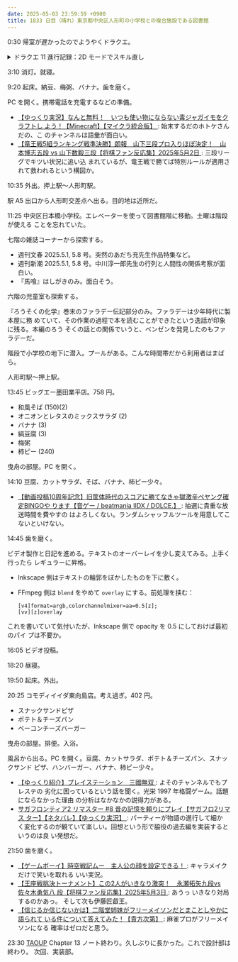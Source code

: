 ```yaml
---
date: 2025-05-03 23:59:59 +0900
title: 1833 日目（晴れ）東京都中央区人形町の小学校との複合施設である図書館
---
```


0:30 帰室が遅かったのでようやくドラクエ。

<details><summary>ドラクエ 11 進行記録：2D モードでスキル直し</summary>
<p>グロッタの武闘会イベントからナギムナー村到着まで進める。本日の気付いた点：</p>
<ul>
  <li>スキルパネルは初期化されている。さくせんコマンドから再構成をするべきだった。バカ。振り直しコマンドを活用するといい。</li>
  <li>出場者の敵グラフィックもホメロス将軍同様ドット絵に描き起こしてある。</li>
  <li>ユグノア地方の宝箱探索が城趾も含めて楽だ。</li>
  <li>カジノコインはモード移動直前のものをそのまま引き継いでいる。</li>
  <li>カジノのゲームの実装はすべて 3D モードと共用。</li>
  <li>世界地図の位相空間がトーラスと同型（上下左右でループ）。</li>
</ul>
<p>次に 3D モードを遊ぶときに、まもの呼びのボウガンを海で使うとどうなるかを試したい。</p>
</details>

3:10 消灯。就寝。

9:20 起床。納豆、梅粥、バナナ。歯を磨く。

PC を開く。携帯電話を充電するなどの準備。

* [【ゆっくり実況】なんと無料！　いつも使い物にならない毒ジャガイモをクラフトし
  よう！【Minecraft】【マイクラ統合版】
  ](https://www.youtube.com/watch?v=QZRa9hwui_8): 始末するだのホトケさんだの、こ
  のチャンネルは語彙が面白い。
* [【竜王戦5組ランキング戦準決勝】朗報　山下三段プロ入りほぼ決定！　山本博志五段
  vs 山下数毅三段【将棋ファン反応集】2025年5月2日
  ](https://www.youtube.com/watch?v=yXh0xN97ue8): 三段リーグでキツい状況に追い込
  まれているが、竜王戦で勝てば特別ルールが適用されて救われるという構図か。

10:35 外出。押上駅～人形町駅。

駅 A5 出口から人形町交差点へ出る。目的地は近所だ。

<blockquote class="twitter-tweet"
  data-conversation="none"
  data-media-max-width="480" data-theme="dark" data-align="center">
<a href="https://twitter.com/showa_yojyo/status/1918562083005972838"></a>
</blockquote>

11:25 中央区日本橋小学校。エレベーターを使って図書館階に移動。土曜は階段が使える
ことを忘れていた。

七階の雑誌コーナーから探索する。

* 週刊文春 2025.5.1, 5.8 号。突然のあだち充先生作品特集など。
* 週刊新潮 2025.5.1, 5.8 号。中川淳一郎先生の行列と人間性の関係考察が面白い。
* 『馬喰』はしがきのみ。面白そう。

六階の児童室も探索する。

『ろうそくの化学』巻末のファラデー伝記部分のみ。ファラデーは少年時代に製本屋に務
めていて、その作業の過程で本を読むことができたという逸話が印象に残る。本編のろう
そくの話との関係でいうと、ベンゼンを発見したのもファラデーだ。

階段で小学校の地下に潜入。プールがある。こんな時間帯だから利用者はまばら。

人形町駅～押上駅。

13:45 ビッグエー墨田業平店。758 円。

* 和風そば (150)(2)
* オニオンとレタスのミックスサラダ (2)
* バナナ (3)
* 絹豆腐 (3)
* 梅粥
* 柿ピー (240)

曳舟の部屋。PC を開く。

14:10 豆腐、カットサラダ、そば、バナナ、柿ピー少々。

* [【動画投稿10周年記念】旧筐体時代のスコアに勝てなきゃ獄激辛ペヤング確定BINGOや
  ります【音ゲー / beatmania IIDX / DOLCE.】
  ](https://www.youtube.com/watch?v=SMKTBUFSbUk): 抽選に貴重な放送時間を費やすの
  はよろしくない。ランダムシャッフルツールを用意してこないといけない。

14:45 歯を磨く。

ビデオ製作と日記を進める。テキストのオーバーレイを少し変えてみる。上手く行ったら
レギュラーに昇格。

* Inkscape 側はテキストの輪郭をぼかしたものを下に敷く。
* FFmpeg 側は `blend` をやめて `overlay` にする。前処理を挟む：

  ```raw
  [v4]format=argb,colorchannelmixer=aa=0.5[z];
  [vv][z]overlay
  ```

これを書いていて気付いたが、Inkscape 側で opacity を 0.5 にしておけば最初のパイ
プは不要か。

16:05 ビデオ投稿。

18:20 昼寝。

19:50 起床。外出。

20:25 コモディイイダ東向島店。考え過ぎ。402 円。

* スナックサンドピザ
* ポテト＆チーズパン
* ベーコンチーズバーガー

曳舟の部屋。排便。入浴。

風呂から出る。PC を開く。豆腐、カットサラダ、ポテト＆チーズパン、スナックサンド
ピザ、ハンバーガー、バナナ、柿ピー少々。

* [【ゆっくり紹介】プレイステーション　三國無双
  ](https://www.youtube.com/watch?v=o7j7j1uZ_Tc): よそのチャンネルでもプレステの
  劣化に困っているという話を聞く。光栄 1997 年格闘ゲーム。話題にならなかった理由
  の分析はなかなかの説得力がある。
* [サガフロンティア2 リマスター #8 昔の記憶を頼りにプレイ【サガフロ2リマス
  ター】【ネタバレ】【ゆっくり実況】
  ](https://www.youtube.com/watch?v=SUCq4W4EH5o): パーティーが物語の進行して細か
  く変化するのが観ていて楽しい。回想という形で脇役の過去編を実装するというのは良
  い発想だ。

21:50 歯を磨く。

* [【ゲームボーイ】時空戦記ムー　主人公の顔を設定できる！
  ](https://www.youtube.com/watch?v=ryY_5caAiqw): キャラメイクだけで笑いを取れる
  いい実況。
* [【王座戦挑決トーナメント】この2人がいきなり激突！　永瀬拓矢九段vs佐々木勇気八
  段【将棋ファン反応集】2025年5月3日
  ](https://www.youtube.com/watch?v=SSCScjKAVKA): あうっ いきなり対局するのかあっ。
  そして次も伊藤匠叡王。
* [【信じるか信じないかは】二階堂姉妹がフリーメイソンだとまことしやかに語られて
  いる件について答えてみた！【貴方次第】
  ](https://www.youtube.com/watch?v=qu3pKdQkVQo): 麻雀プロがフリーメイソンになる
  確率はゼロだと思う。

23:30 [TAOUP] Chapter 13 ノート終わり。久しぶりに長かった。これで設計部は終わり。
次回、実装部。

[TAOUP]: <http://www.catb.org/esr/writings/taoup/html>
